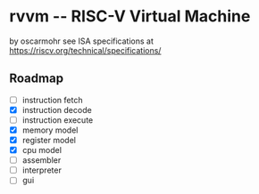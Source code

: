 # rvvm -- RISC-V Virtual Machine
by oscarmohr
see ISA specifications at https://riscv.org/technical/specifications/

## Roadmap

- [ ] instruction fetch
- [X] instruction decode
- [ ] instruction execute
- [X] memory model
- [X] register model
- [X] cpu model
- [ ] assembler
- [ ] interpreter
- [ ] gui
